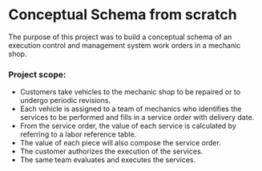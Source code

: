 # Conceptual Schema from scratch

The purpose of this project was to build a conceptual schema of an execution control and management system work orders in a mechanic shop.

### Project scope:

* Customers take vehicles to the mechanic shop to be repaired or to undergo periodic revisions.
* Each vehicle is assigned to a team of mechanics who identifies the services to be performed and fills in a service order with delivery date.
* From the service order, the value of each service is calculated by referring to a labor reference table.
* The value of each piece will also compose the service order.
* The customer authorizes the execution of the services.
* The same team evaluates and executes the services.

